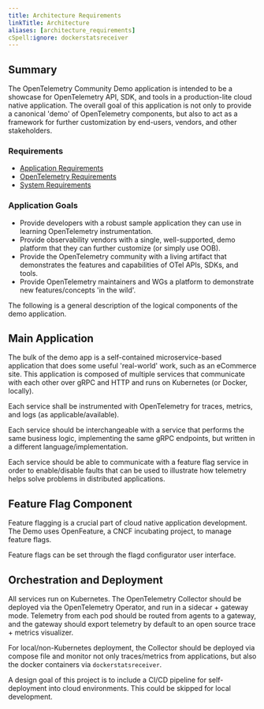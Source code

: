 ```yaml
---
title: Architecture Requirements
linkTitle: Architecture
aliases: [architecture_requirements]
cSpell:ignore: dockerstatsreceiver
---
```


## Summary

The OpenTelemetry Community Demo application is intended to be a showcase for
OpenTelemetry API, SDK, and tools in a production-lite cloud native application.
The overall goal of this application is not only to provide a canonical 'demo'
of OpenTelemetry components, but also to act as a framework for further
customization by end-users, vendors, and other stakeholders.

### Requirements

- [Application Requirements](../application/)
- [OpenTelemetry Requirements](../opentelemetry/)
- [System Requirements](../system/)

### Application Goals

- Provide developers with a robust sample application they can use in learning
  OpenTelemetry instrumentation.
- Provide observability vendors with a single, well-supported, demo platform
  that they can further customize (or simply use OOB).
- Provide the OpenTelemetry community with a living artifact that demonstrates
  the features and capabilities of OTel APIs, SDKs, and tools.
- Provide OpenTelemetry maintainers and WGs a platform to demonstrate new
  features/concepts 'in the wild'.

The following is a general description of the logical components of the demo
application.

## Main Application

The bulk of the demo app is a self-contained microservice-based application that
does some useful 'real-world' work, such as an eCommerce site. This application
is composed of multiple services that communicate with each other over gRPC and
HTTP and runs on Kubernetes (or Docker, locally).

Each service shall be instrumented with OpenTelemetry for traces, metrics, and
logs (as applicable/available).

Each service should be interchangeable with a service that performs the same
business logic, implementing the same gRPC endpoints, but written in a different
language/implementation.

Each service should be able to communicate with a feature flag service in order
to enable/disable faults that can be used to illustrate how telemetry helps
solve problems in distributed applications.

## Feature Flag Component

Feature flagging is a crucial part of cloud native application development. The
Demo uses OpenFeature, a CNCF incubating project, to manage feature flags.

Feature flags can be set through the flagd configurator user interface.

## Orchestration and Deployment

All services run on Kubernetes. The OpenTelemetry Collector should be deployed
via the OpenTelemetry Operator, and run in a sidecar + gateway mode. Telemetry
from each pod should be routed from agents to a gateway, and the gateway should
export telemetry by default to an open source trace + metrics visualizer.

For local/non-Kubernetes deployment, the Collector should be deployed via
compose file and monitor not only traces/metrics from applications, but also the
docker containers via `dockerstatsreceiver`.

A design goal of this project is to include a CI/CD pipeline for self-deployment
into cloud environments. This could be skipped for local development.
